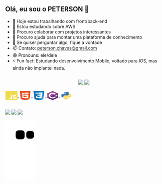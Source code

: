 ## Olá, eu sou o PETERSON 👋

- 🔭 Hoje estou trabalhando com front/back-end
- 🌱 Estou estudando sobre AWS
- 👯 Procuro colaborar com projetos interessantes
- 🤔 Procuro ajuda para montar uma plataforma de conhecimento
- 💬 Se quiser perguntar algo, fique a vontade
- 📫 Contato: peterson.chaves@gmail.com
- 😄 Pronouns: ele/dele
- ⚡ Fun fact: Estudando desenvolvimento Mobile, voltado para IOS, mas ainda não implantei nada. 

##

<div align="center">
  <a href="https://github.com/pchaves83">
  <img height="180em" src="https://github-readme-stats.vercel.app/api?username=pchaves83&show_icons=true&theme=dracula&include_all_commits=true&count_private=true"/>
  <img height="180em" src="https://github-readme-stats.vercel.app/api/top-langs/?username=pchaves83&layout=compact&langs_count=7&theme=dracula"/>
</div>
<div style="display: inline_block"><br>
  <img align="center" alt="PChaves-Js" height="30" width="40" src="https://raw.githubusercontent.com/devicons/devicon/master/icons/javascript/javascript-plain.svg">
  <img align="center" alt="PChaves-HTML" height="30" width="40" src="https://raw.githubusercontent.com/devicons/devicon/master/icons/html5/html5-original.svg">
  <img align="center" alt="PChaves-CSS" height="30" width="40" src="https://raw.githubusercontent.com/devicons/devicon/master/icons/css3/css3-original.svg">
  <img align="center" alt="PChaves-Csharp" height="30" width="40" src="https://raw.githubusercontent.com/devicons/devicon/master/icons/csharp/csharp-original.svg">
  <img align="center" alt="PChaves-Python" height="30" width="40" src="https://raw.githubusercontent.com/devicons/devicon/master/icons/python/python-original.svg">
</div>
  
  ##
  
  <div> 
  <a href="https://instagram.com/pchaves83" target="_blank"><img src="https://img.shields.io/badge/-Instagram-%23E4405F?style=for-the-badge&logo=instagram&logoColor=white" target="_blank"></a>
  <a href = "mailto:peterson.chaves@gmail.com"><img src="https://img.shields.io/badge/-Gmail-%23333?style=for-the-badge&logo=gmail&logoColor=white" target="_blank"></a>
  <a href="https://www.linkedin.com/in/peterson-chaves-9337007" target="_blank"><img src="https://img.shields.io/badge/-LinkedIn-%230077B5?style=for-the-badge&logo=linkedin&logoColor=white" target="_blank"></a>  
    
  ![Snake animation](https://github.com/pchaves83/pchaves83/blob/output/github-contribution-grid-snake.svg)
 
</div>

